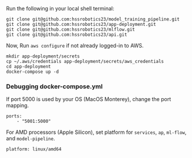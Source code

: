 Run the following in your local shell terminal:

```
git clone git@github.com:hssrobotics23/model_training_pipeline.git
git clone git@github.com:hssrobotics23/app-deployment.git
git clone git@github.com:hssrobotics23/mlflow.git
git clone git@github.com:hssrobotics23/api.git
```

Now, Run `aws configure` if not already logged-in to AWS.

```
mkdir app-deployment/secrets
cp ~/.aws/credentials app-deployment/secrets/aws_credentials
cd app-deployment
docker-compose up -d
```

### Debugging docker-compose.yml
 
If port 5000 is used by your OS (MacOS Monterey), change the port mapping. 

```
ports:
    - "5001:5000"
```

For AMD processors (Apple Silicon), set platform for `services`, `ap`, `ml-flow`, and `model-pipeline`.

```
platform: linux/amd64
```

[rosetta]: https://collabnix.com/warning-the-requested-images-platform-linux-amd64-does-not-match-the-detected-host-platform-linux-arm64-v8/
